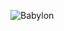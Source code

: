 ![Babylon](https://github.com/yuankong666/Ultimate-RAT-Collection/assets/128066597/e63fdbdb-aa11-44a2-8460-784cb4d73712)
